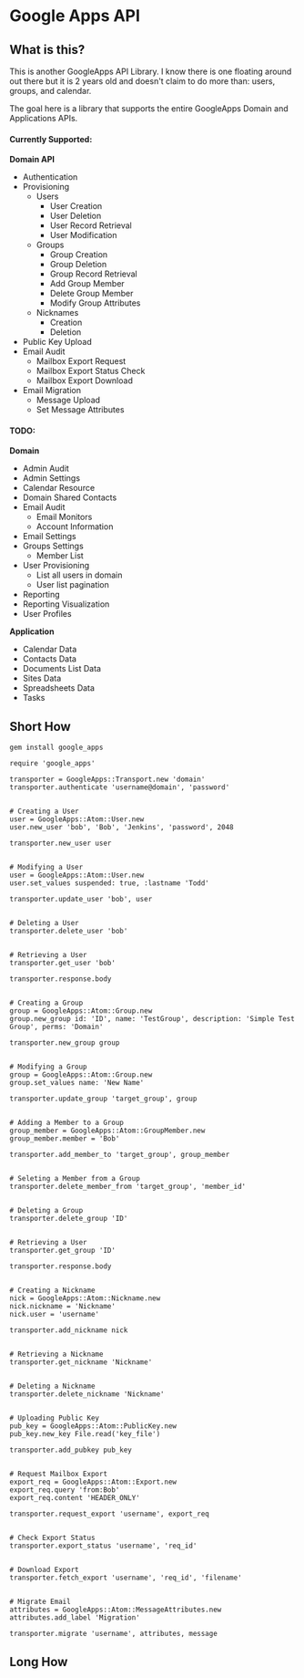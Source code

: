 # Google Apps API

## What is this?

This is another GoogleApps API Library.  I know there is one floating around out there but it is 2 years old and doesn't claim to do more than: users, groups, and calendar.

The goal here is a library that supports the entire GoogleApps Domain and Applications APIs.

#### Currently Supported:

__Domain API__

  * Authentication
  * Provisioning
    * Users
      * User Creation
      * User Deletion
      * User Record Retrieval
      * User Modification
    * Groups
      * Group Creation
      * Group Deletion
      * Group Record Retrieval
      * Add Group Member
      * Delete Group Member
      * Modify Group Attributes
    * Nicknames
      * Creation
      * Deletion
  * Public Key Upload
  * Email Audit
    * Mailbox Export Request
    * Mailbox Export Status Check
    * Mailbox Export Download
  * Email Migration
    * Message Upload
    * Set Message Attributes


#### TODO:

__Domain__

  * Admin Audit
  * Admin Settings
  * Calendar Resource
  * Domain Shared Contacts
  * Email Audit
    * Email Monitors
    * Account Information
  * Email Settings
  * Groups Settings
    * Member List
  * User Provisioning
    * List all users in domain
    * User list pagination
  * Reporting
  * Reporting Visualization
  * User Profiles

__Application__

  * Calendar Data
  * Contacts Data
  * Documents List Data
  * Sites Data
  * Spreadsheets Data
  * Tasks

## Short How

~~~~~
gem install google_apps
~~~~~

~~~~~
require 'google_apps'

transporter = GoogleApps::Transport.new 'domain'
transporter.authenticate 'username@domain', 'password'


# Creating a User
user = GoogleApps::Atom::User.new
user.new_user 'bob', 'Bob', 'Jenkins', 'password', 2048

transporter.new_user user


# Modifying a User
user = GoogleApps::Atom::User.new
user.set_values suspended: true, :lastname 'Todd'

transporter.update_user 'bob', user


# Deleting a User
transporter.delete_user 'bob'


# Retrieving a User
transporter.get_user 'bob'

transporter.response.body


# Creating a Group
group = GoogleApps::Atom::Group.new
group.new_group id: 'ID', name: 'TestGroup', description: 'Simple Test Group', perms: 'Domain'

transporter.new_group group


# Modifying a Group
group = GoogleApps::Atom::Group.new
group.set_values name: 'New Name'

transporter.update_group 'target_group', group


# Adding a Member to a Group
group_member = GoogleApps::Atom::GroupMember.new
group_member.member = 'Bob'

transporter.add_member_to 'target_group', group_member


# Seleting a Member from a Group
transporter.delete_member_from 'target_group', 'member_id'


# Deleting a Group
transporter.delete_group 'ID'


# Retrieving a User
transporter.get_group 'ID'

transporter.response.body


# Creating a Nickname
nick = GoogleApps::Atom::Nickname.new
nick.nickname = 'Nickname'
nick.user = 'username'

transporter.add_nickname nick


# Retrieving a Nickname
transporter.get_nickname 'Nickname'


# Deleting a Nickname
transporter.delete_nickname 'Nickname'


# Uploading Public Key
pub_key = GoogleApps::Atom::PublicKey.new
pub_key.new_key File.read('key_file')

transporter.add_pubkey pub_key


# Request Mailbox Export
export_req = GoogleApps::Atom::Export.new
export_req.query 'from:Bob'
export_req.content 'HEADER_ONLY'

transporter.request_export 'username', export_req


# Check Export Status
transporter.export_status 'username', 'req_id'


# Download Export
transporter.fetch_export 'username', 'req_id', 'filename'


# Migrate Email
attributes = GoogleApps::Atom::MessageAttributes.new
attributes.add_label 'Migration'

transporter.migrate 'username', attributes, message
~~~~~

## Long How
